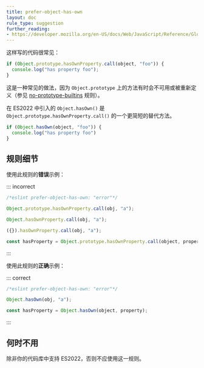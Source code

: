 ```yaml
---
title: prefer-object-has-own
layout: doc
rule_type: suggestion
further_reading:
- https://developer.mozilla.org/en-US/docs/Web/JavaScript/Reference/Global_Objects/Object/hasOwn
---
```


这样写的代码很常见：

```js
if (Object.prototype.hasOwnProperty.call(object, "foo")) {
  console.log("has property foo");
}
```

这是一种常见的做法，因为 `Object.prototype` 上的方法有时会不可用或被重新定义（参见 [no-prototype-builtins](no-prototype-builtins) 规则）。

在 ES2022 中引入的 `Object.hasOwn()` 是 `Object.prototype.hasOwnProperty.call()` 的一个更简短的替代方法。

```js
if (Object.hasOwn(object, "foo")) {
  console.log("has property foo")
}
```

## 规则细节

使用此规则的**错误**示例：

::: incorrect

```js
/*eslint prefer-object-has-own: "error"*/

Object.prototype.hasOwnProperty.call(obj, "a");

Object.hasOwnProperty.call(obj, "a");

({}).hasOwnProperty.call(obj, "a");

const hasProperty = Object.prototype.hasOwnProperty.call(object, property);
```

:::

使用此规则的**正确**示例：

::: correct

```js
/*eslint prefer-object-has-own: "error"*/

Object.hasOwn(obj, "a");

const hasProperty = Object.hasOwn(object, property);
```

:::

## 何时不用

除非你的代码库中支持 ES2022，否则不应使用这一规则。
